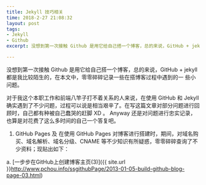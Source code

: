 ```yaml
---
title: Jekyll 技巧相关
time: 2018-2-27 21:08:32
layout: post
tags:
- Jekyll
- Github
excerpt: 没想到第一次接触 Github 是用它给自己搭一个博客，总的来说，GitHub + jekyll 都是我比较陌生的，在本文中，零零碎碎记录一些在搭博客过程中遇到的一些小问题。

---
```



没想到第一次接触 Github 是用它给自己搭一个博客，总的来说，GitHub + jekyll 都是我比较陌生的，在本文中，零零碎碎记录一些在搭博客过程中遇到的一
些小问题。

对于我这个本职工作和前端八竿子打不着关系的人来说，在使用 GitHub 和 Jekyll 确实遇到了不少问题，过程可以说是相当艰辛了。在写这篇文章对部分问题进行回顾时，自己都有种被自己蠢哭的赶脚 XD 。
Anyway 还是对问题进行忠实记录，也算是对花费了这么多时间的自己一个答复吧。

1. GitHub Pages 及
在使用 GitHub Pages 对博客进行搭建时，期间，对域名购买、域名解析、域名分级、CNAME 等不少知识有所疑惑，零零碎碎查询了不少资料；现贴出如下：

a. [一步步在GitHub上创建博客主页(3)]({{ site.url }}http://www.pchou.info/ssgithubPage/2013-01-05-build-github-blog-page-03.html)
